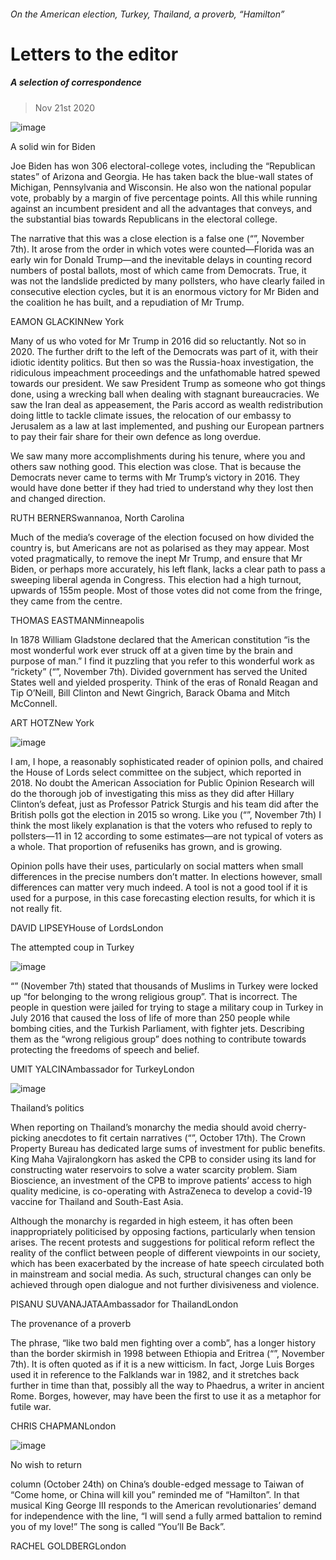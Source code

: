 ###### On the American election, Turkey, Thailand, a proverb, “Hamilton”
# Letters to the editor 
##### A selection of correspondence 
> Nov 21st 2020 

![image](images/20201107_LDD001_0.jpg) 

A solid win for Biden
Joe Biden has won 306 electoral-college votes, including the “Republican states” of Arizona and Georgia. He has taken back the blue-wall states of Michigan, Pennsylvania and Wisconsin. He also won the national popular vote, probably by a margin of five percentage points. All this while running against an incumbent president and all the advantages that conveys, and the substantial bias towards Republicans in the electoral college.

The narrative that this was a close election is a false one (“”, November 7th). It arose from the order in which votes were counted—Florida was an early win for Donald Trump—and the inevitable delays in counting record numbers of postal ballots, most of which came from Democrats. True, it was not the landslide predicted by many pollsters, who have clearly failed in consecutive election cycles, but it is an enormous victory for Mr Biden and the coalition he has built, and a repudiation of Mr Trump.
EAMON GLACKINNew York
Many of us who voted for Mr Trump in 2016 did so reluctantly. Not so in 2020. The further drift to the left of the Democrats was part of it, with their idiotic identity politics. But then so was the Russia-hoax investigation, the ridiculous impeachment proceedings and the unfathomable hatred spewed towards our president. We saw President Trump as someone who got things done, using a wrecking ball when dealing with stagnant bureaucracies. We saw the Iran deal as appeasement, the Paris accord as wealth redistribution doing little to tackle climate issues, the relocation of our embassy to Jerusalem as a law at last implemented, and pushing our European partners to pay their fair share for their own defence as long overdue.
We saw many more accomplishments during his tenure, where you and others saw nothing good. This election was close. That is because the Democrats never came to terms with Mr Trump’s victory in 2016. They would have done better if they had tried to understand why they lost then and changed direction.
RUTH BERNERSwannanoa, North Carolina
Much of the media’s coverage of the election focused on how divided the country is, but Americans are not as polarised as they may appear. Most voted pragmatically, to remove the inept Mr Trump, and ensure that Mr Biden, or perhaps more accurately, his left flank, lacks a clear path to pass a sweeping liberal agenda in Congress. This election had a high turnout, upwards of 155m people. Most of those votes did not come from the fringe, they came from the centre.
THOMAS EASTMANMinneapolis
In 1878 William Gladstone declared that the American constitution “is the most wonderful work ever struck off at a given time by the brain and purpose of man.” I find it puzzling that you refer to this wonderful work as “rickety” (“”, November 7th). Divided government has served the United States well and yielded prosperity. Think of the eras of Ronald Reagan and Tip O’Neill, Bill Clinton and Newt Gingrich, Barack Obama and Mitch McConnell.
ART HOTZNew York
![image](images/20201107_USP509.jpg) 

I am, I hope, a reasonably sophisticated reader of opinion polls, and chaired the House of Lords select committee on the subject, which reported in 2018. No doubt the American Association for Public Opinion Research will do the thorough job of investigating this miss as they did after Hillary Clinton’s defeat, just as Professor Patrick Sturgis and his team did after the British polls got the election in 2015 so wrong. Like you (“”, November 7th) I think the most likely explanation is that the voters who refused to reply to pollsters—11 in 12 according to some estimates—are not typical of voters as a whole. That proportion of refuseniks has grown, and is growing.
Opinion polls have their uses, particularly on social matters when small differences in the precise numbers don’t matter. In elections however, small differences can matter very much indeed. A tool is not a good tool if it is used for a purpose, in this case forecasting election results, for which it is not really fit.
DAVID LIPSEYHouse of LordsLondon
The attempted coup in Turkey
![image](images/20201107_LDP001.jpg) 

“” (November 7th) stated that thousands of Muslims in Turkey were locked up “for belonging to the wrong religious group”. That is incorrect. The people in question were jailed for trying to stage a military coup in Turkey in July 2016 that caused the loss of life of more than 250 people while bombing cities, and the Turkish Parliament, with fighter jets. Describing them as the “wrong religious group” does nothing to contribute towards protecting the freedoms of speech and belief.
UMIT YALCINAmbassador for TurkeyLondon
![image](images/20201017_FBD001_0.jpg) 

Thailand’s politics
When reporting on Thailand’s monarchy the media should avoid cherry-picking anecdotes to fit certain narratives (“”, October 17th). The Crown Property Bureau has dedicated large sums of investment for public benefits. King Maha Vajiralongkorn has asked the CPB to consider using its land for constructing water reservoirs to solve a water scarcity problem. Siam Bioscience, an investment of the CPB to improve patients’ access to high quality medicine, is co-operating with AstraZeneca to develop a covid-19 vaccine for Thailand and South-East Asia.
Although the monarchy is regarded in high esteem, it has often been inappropriately politicised by opposing factions, particularly when tension arises. The recent protests and suggestions for political reform reflect the reality of the conflict between people of different viewpoints in our society, which has been exacerbated by the increase of hate speech circulated both in mainstream and social media. As such, structural changes can only be achieved through open dialogue and not further divisiveness and violence.
PISANU SUVANAJATAAmbassador for ThailandLondon
The provenance of a proverb
The phrase, “like two bald men fighting over a comb”, has a longer history than the border skirmish in 1998 between Ethiopia and Eritrea (“”, November 7th). It is often quoted as if it is a new witticism. In fact, Jorge Luis Borges used it in reference to the Falklands war in 1982, and it stretches back further in time than that, possibly all the way to Phaedrus, a writer in ancient Rome. Borges, however, may have been the first to use it as a metaphor for futile war.
CHRIS CHAPMANLondon
![image](images/20201024_CND000.jpg) 

No wish to return
column (October 24th) on China’s double-edged message to Taiwan of “Come home, or China will kill you” reminded me of “Hamilton”. In that musical King George III responds to the American revolutionaries’ demand for independence with the line, “I will send a fully armed battalion to remind you of my love!” The song is called “You’ll Be Back”.
RACHEL GOLDBERGLondon
